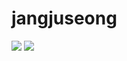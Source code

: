 # jangjuseong

<img src="https://github-readme-stats.vercel.app/api/top-langs/?username=jangjuseong&layout=compact&theme=holi&card_width=10">
<img src="https://github-readme-stats.vercel.app/api?username=jangjuseong&show_icons=true&theme=holi&card_width=10">
